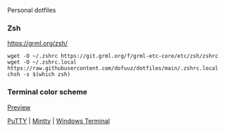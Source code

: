 Personal dotfiles


### Zsh

https://grml.org/zsh/

```
wget -O ~/.zshrc https://git.grml.org/f/grml-etc-core/etc/zsh/zshrc
wget -O ~/.zshrc.local https://raw.githubusercontent.com/dofuuz/dotfiles/main/.zshrc.local
chsh -s $(which zsh)
```


### Terminal color scheme

[Preview](https://htmlpreview.github.io/?https://github.com/dofuuz/dotfiles/blob/main/color/tty-preview-nobold.html)

[PuTTY](https://raw.githubusercontent.com/dofuuz/dotfiles/main/color/putty-dof.reg) | [Mintty](https://raw.githubusercontent.com/dofuuz/dotfiles/main/color/mintty-dof) | [Windows Terminal](https://raw.githubusercontent.com/dofuuz/dotfiles/main/color/winterm-dof.json)
